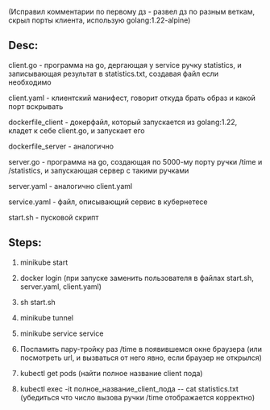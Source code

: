 (Исправил комментарии по первому дз - развел дз по разным веткам, скрыл порты клиента, использую golang:1.22-alpine)

## Desc:

client.go - программа на go, дергающая у service ручку statistics, и записывающая результат в statistics.txt, создавая файл если необходимо

client.yaml - клиентский манифест, говорит откуда брать образ и какой порт вскрывать

dockerfile_client - докерфайл, который запускается из golang:1.22, кладет к себе client.go, и запускает его

dockerfile_server - аналогично

server.go - программа на go, создающая по 5000-му порту ручки /time и /statistics, и запускающая сервер с такими ручками

server.yaml - аналогично client.yaml

service.yaml - файл, описывающий сервис в кубернетесе

start.sh - пусковой скрипт

## Steps:

1. minikube start

2. docker login (при запуске заменить пользователя в файлах start.sh, server.yaml, client.yaml)

3. sh start.sh

4. minikube tunnel

5. minikube service service

6. Поспамить пару-тройку раз /time в появившемся окне браузера (или посмотреть url, и вызваться от него явно, если браузер не открылся)

7. kubectl get pods (найти полное название client пода)

8. kubectl exec -it полное_название_client_пода -- cat statistics.txt (убедиться что число вызова ручки /time отображается корректно)
